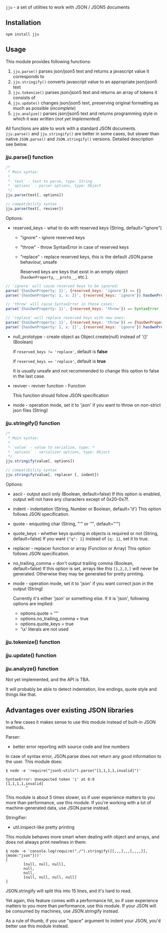 `jju` - a set of utilities to work with JSON / JSON5 documents

## Installation

```
npm install jju
```

## Usage

This module provides following functions:

1. `jju.parse()` parses json/json5 text and returns a javascript value it corresponds to
2. `jju.stringify()` converts javascript value to an appropriate json/json5 text
3. `jju.tokenize()` parses json/json5 text and returns an array of tokens it consists of
4. `jju.update()` changes json/json5 text, preserving original formatting as much as possible (*incomplete*)
5. `jju.analyze()` parses json/json5 text and returns programming style in which it was written (*not yet implemented*)

All functions are able to work with a standard JSON documents. `jju.parse()` and `jju.stringify()` are better in some cases, but slower than native `JSON.parse()` and `JSON.stringify()` versions. Detailed description see below.

### jju.parse() function

```javascript
/*
 * Main syntax:
 *
 * `text` - text to parse, type: String
 * `options` - parser options, type: Object
 */
jju.parse(text[, options])

// compatibility syntax
jju.parse(text[, reviver])
```

Options:

 - reserved\_keys - what to do with reserved keys (String, default="ignore")
   - "ignore" - ignore reserved keys
   - "throw" - throw SyntaxError in case of reserved keys
   - "replace" - replace reserved keys, this is the default JSON.parse behaviour, unsafe

     Reserved keys are keys that exist in an empty object (`hasOwnProperty`, `__proto__`, etc.).

```javascript
// 'ignore' will cause reserved keys to be ignored:
parse('{hasOwnProperty: 1}', {reserved_keys: 'ignore'}) == {}
parse('{hasOwnProperty: 1, x: 2}', {reserved_keys: 'ignore'}).hasOwnProperty('x') == true

// 'throw' will cause SyntaxError in these cases:
parse('{hasOwnProperty: 1}', {reserved_keys: 'throw'}) == SyntaxError

// 'replace' will replace reserved keys with new ones:
parse('{hasOwnProperty: 1}', {reserved_keys: 'throw'}) == {hasOwnProperty: 1}
parse('{hasOwnProperty: 1, x: 2}', {reserved_keys: 'ignore'}).hasOwnProperty('x') == TypeError
```


 - null\_prototype - create object as Object.create(null) instead of '{}' (Boolean)

   if `reserved_keys != 'replace'`, default is **false**

   if `reserved_keys == 'replace'`, default is **true**

   It is usually unsafe and not recommended to change this option to false in the last case.

 - reviver - reviver function - Function

   This function should follow JSON specification

 - mode - operation mode, set it to 'json' if you want to throw on non-strict json files (String)

### jju.stringify() function

```javascript
/*
 * Main syntax:
 *
 * `value` - value to serialize, type: *
 * `options` - serializer options, type: Object
 */
jju.stringify(value[, options])

// compatibility syntax
jju.stringify(value[, replacer [, indent])
```

Options:

 - ascii - output ascii only (Boolean, default=false)
   If this option is enabled, output will not have any characters except of 0x20-0x7f.

 - indent - indentation (String, Number or Boolean, default='\t')
   This option follows JSON specification.

 - quote - enquoting char (String, "'" or '"', default="'")
 - quote\_keys - whether keys quoting in objects is required or not (String, default=false)
   If you want `{"q": 1}` instead of `{q: 1}`, set it to true.

 - replacer - replacer function or array (Function or Array)
   This option follows JSON specification.

 - no\_trailing\_comma = don't output trailing comma (Boolean, default=false)
   If this option is set, arrays like this `[1,2,3,]` will never be generated. Otherwise they may be generated for pretty printing.

 - mode - operation mode, set it to 'json' if you want correct json in the output (String)

   Currently it's either 'json' or something else. If it is 'json', following options are implied:

   - options.quote = '"'
   - options.no\_trailing\_comma = true
   - options.quote\_keys = true
   - '\x' literals are not used

### jju.tokenize() function

### jju.update() function

### jju.analyze() function

Not yet implemented, and the API is TBA.

It will probably be able to detect indentation, line endings, quote style and things like that.

## Advantages over existing JSON libraries

In a few cases it makes sense to use this module instead of built-in JSON methods.

Parser:
 - better error reporting with source code and line numbers

In case of syntax error, JSON.parse does not return any good information to the user. This module does:

```
$ node -e 'require("json5-utils").parse("[1,1,1,1,invalid]")'

SyntaxError: Unexpected token 'i' at 0:9
[1,1,1,1,invalid]
         ^
```

This module is about 5 times slower, so if user experience matters to you more than performance, use this module. If you're working with a lot of machine-generated data, use JSON.parse instead.

Stringifier:
 - util.inspect-like pretty printing

This module behaves more smart when dealing with object and arrays, and does not always print newlines in them:

```
$ node -e 'console.log(require("./").stringify([[,,,],,,[,,,,]], {mode:"json"}))'
[
        [null, null, null],
        null,
        null,
        [null, null, null, null]
]
```

JSON.stringify will split this into 15 lines, and it's hard to read.

Yet again, this feature comes with a performance hit, so if user experience matters to you more than performance, use this module. If your JSON will be consumed by machines, use JSON.stringify instead.

As a rule of thumb, if you use "space" argument to indent your JSON, you'd better use this module instead.

